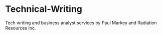 # Technical-Writing
Tech writing and business analyst services by Paul Markey and Radiation Resources Inc. 
